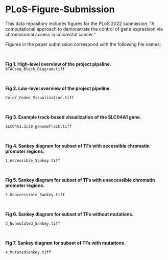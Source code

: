 # PLoS-Figure-Submission
This data repository includes figures for the PLoS 2022 submission, "A computational approach to demonstrate the control of gene
expression via chromosomal access in colorectal cancer."

Figures in the paper submission correspond with the following file names:

  <br>

**Fig 1. High-level overview of the project pipeline.**
    ```ATACseq_Block_Diagram.tiff```
  
  <br>
  
  **Fig 2. Low-level overview of the project pipeline.**
  
  ```Color_Coded_Visualization.tiff```
  
  <br>
  
  **Fig 3. Example track-based visualization of the SLC04A1 gene.**
  
  ```SLCO4A1.3c39.genomeTrack.tiff```
  
  <br>
  
  **Fig 4. Sankey diagram for subset of TFs with accessible chromatin promoter
regions.**
  
  ```1_Accessible_Sankey.tiff```
  
  <br>
  
  **Fig 5. Sankey diagram for subset of TFs with unaccessible chromatin
promoter regions.**
  
  ```2_Unaccessible_Sankey.tiff```
  
  <br>
  
  **Fig 6. Sankey diagram for subset of TFs without mutations.**
  
  ```3_Nonmutated_Sankey.tiff```
  
  <br>
  
  **Fig 7. Sankey diagram for subset of TFs with mutations.**
  
  ```4_MutatedSankey.tiff```
